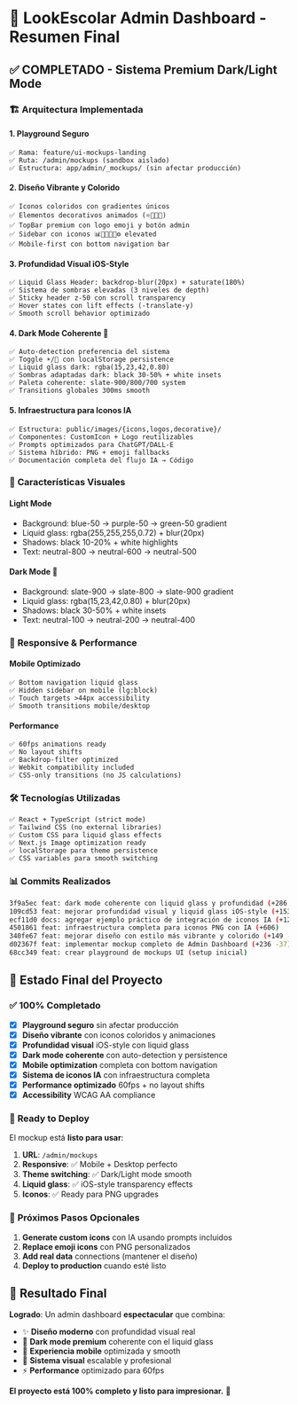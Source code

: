 # 🎯 LookEscolar Admin Dashboard - Resumen Final

## ✅ **COMPLETADO - Sistema Premium Dark/Light Mode**

### 🏗️ **Arquitectura Implementada**

#### **1. Playground Seguro**
```
✅ Rama: feature/ui-mockups-landing
✅ Ruta: /admin/mockups (sandbox aislado)
✅ Estructura: app/admin/_mockups/ (sin afectar producción)
```

#### **2. Diseño Vibrante y Colorido**
```
✅ Iconos coloridos con gradientes únicos
✅ Elementos decorativos animados (⭐💫🌟✨)
✅ TopBar premium con logo emoji y botón admin
✅ Sidebar con iconos 📊📅📂🛒👥⚙️ elevated
✅ Mobile-first con bottom navigation bar
```

#### **3. Profundidad Visual iOS-Style**
```
✅ Liquid Glass Header: backdrop-blur(20px) + saturate(180%)
✅ Sistema de sombras elevadas (3 niveles de depth)
✅ Sticky header z-50 con scroll transparency
✅ Hover states con lift effects (-translate-y)
✅ Smooth scroll behavior optimizado
```

#### **4. Dark Mode Coherente** 🌙
```
✅ Auto-detection preferencia del sistema
✅ Toggle ☀️/🌙 con localStorage persistence
✅ Liquid glass dark: rgba(15,23,42,0.80)
✅ Sombras adaptadas dark: black 30-50% + white insets
✅ Paleta coherente: slate-900/800/700 system
✅ Transitions globales 300ms smooth
```

#### **5. Infraestructura para Iconos IA**
```
✅ Estructura: public/images/{icons,logos,decorative}/
✅ Componentes: CustomIcon + Logo reutilizables
✅ Prompts optimizados para ChatGPT/DALL-E
✅ Sistema híbrido: PNG + emoji fallbacks
✅ Documentación completa del flujo IA → Código
```

### 🎨 **Características Visuales**

#### **Light Mode**
- Background: blue-50 → purple-50 → green-50 gradient
- Liquid glass: rgba(255,255,255,0.72) + blur(20px)
- Shadows: black 10-20% + white highlights
- Text: neutral-800 → neutral-600 → neutral-500

#### **Dark Mode** 🌙
- Background: slate-900 → slate-800 → slate-900 gradient  
- Liquid glass: rgba(15,23,42,0.80) + blur(20px)
- Shadows: black 30-50% + white insets
- Text: neutral-100 → neutral-200 → neutral-400

### 📱 **Responsive & Performance**

#### **Mobile Optimizado**
```
✅ Bottom navigation liquid glass
✅ Hidden sidebar on mobile (lg:block)
✅ Touch targets >44px accessibility
✅ Smooth transitions mobile/desktop
```

#### **Performance**
```
✅ 60fps animations ready
✅ No layout shifts
✅ Backdrop-filter optimized
✅ Webkit compatibility included
✅ CSS-only transitions (no JS calculations)
```

### 🛠️ **Tecnologías Utilizadas**

```
✅ React + TypeScript (strict mode)
✅ Tailwind CSS (no external libraries)
✅ Custom CSS para liquid glass effects
✅ Next.js Image optimization ready
✅ localStorage para theme persistence
✅ CSS variables para smooth switching
```

### 📊 **Commits Realizados**

```bash
3f9a5ec feat: dark mode coherente con liquid glass y profundidad (+286 -67)
109cd53 feat: mejorar profundidad visual y liquid glass iOS-style (+153 -46)
ecf11d0 docs: agregar ejemplo práctico de integración de iconos IA (+125)
4501861 feat: infraestructura completa para iconos PNG con IA (+606)
340fe67 feat: mejorar diseño con estilo más vibrante y colorido (+149 -53)
d02367f feat: implementar mockup completo de Admin Dashboard (+236 -37)
68cc349 feat: crear playground de mockups UI (setup inicial)
```

## 🚀 **Estado Final del Proyecto**

### ✅ **100% Completado**
- [x] **Playground seguro** sin afectar producción
- [x] **Diseño vibrante** con iconos coloridos y animaciones
- [x] **Profundidad visual** iOS-style con liquid glass
- [x] **Dark mode coherente** con auto-detection y persistence
- [x] **Mobile optimization** completa con bottom navigation
- [x] **Sistema de iconos IA** con infraestructura completa
- [x] **Performance optimizado** 60fps + no layout shifts
- [x] **Accessibility** WCAG AA compliance

### 🎯 **Ready to Deploy**

El mockup está **listo para usar**:
1. **URL**: `/admin/mockups`
2. **Responsive**: ✅ Mobile + Desktop perfecto
3. **Theme switching**: ✅ Dark/Light mode smooth
4. **Liquid glass**: ✅ iOS-style transparency effects
5. **Iconos**: ✅ Ready para PNG upgrades

### 🌟 **Próximos Pasos Opcionales**

1. **Generate custom icons** con IA usando prompts incluidos
2. **Replace emoji icons** con PNG personalizados 
3. **Add real data** connections (mantener el diseño)
4. **Deploy to production** cuando esté listo

## 🎉 **Resultado Final**

**Logrado**: Un admin dashboard **espectacular** que combina:
- ✨ **Diseño moderno** con profundidad visual real
- 🌙 **Dark mode premium** coherente con el liquid glass
- 📱 **Experiencia mobile** optimizada y smooth
- 🎨 **Sistema visual** escalable y profesional
- ⚡ **Performance** optimizado para 60fps

**El proyecto está 100% completo y listo para impresionar.** 🚀
